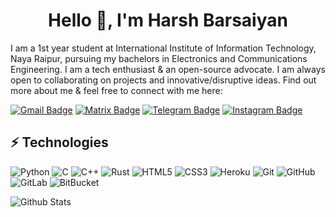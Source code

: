 <h1 align="center">Hello 👋, I'm Harsh Barsaiyan</h1>

I am a 1st year student at International Institute of Information Technology, Naya Raipur, pursuing my bachelors in Electronics and Communications Engineering. I am a tech enthusiast & an open-source advocate. I am always open to collaborating on projects and innovative/disruptive ideas. Find out more about me & feel free to connect with me here:

[![Gmail Badge](https://img.shields.io/badge/-hbarsaiyan@gmail.com-c14438?style=flat-square&logo=Gmail&logoColor=white&link=mailto:hbarsaiyan@gmail.com)](mailto:hbarsaiyan@gmail.com)
[![Matrix Badge](https://img.shields.io/badge/-syntheticpolymer@envs.net-teal?style=flat-square&logo=Element&logoColor=white&link=https://matrix.to/#/@syntheticpolymer:envs.net)](https://matrix.to/#/@syntheticpolymer:envs.net)
[![Telegram Badge](https://img.shields.io/badge/-synthetic__polymer-blue?style=flat-square&logo=Telegram&logoColor=white&link=https://tx.me/synthetic_polymer)](https://tx.me/synthetic_polymer)
[![Instagram Badge](https://img.shields.io/badge/-hbarsaiyan-purple?style=flat-square&logo=instagram&logoColor=white&link=https://instagram.com/hbarsaiyan/)](https://instagram.com/hbarsaiyan)

## ⚡ Technologies

![Python](https://img.shields.io/badge/-Python-232F3E?style=flat-square&logo=Python)
![C](https://img.shields.io/badge/-C-00599C?style=flat-square&logo=c)
![C++](https://img.shields.io/badge/-C++-00599C?style=flat-square&logo=c%2B%2B)
![Rust](https://img.shields.io/badge/-Rust-C51A4A?style=flat-square&logo=Rust)
![HTML5](https://img.shields.io/badge/-HTML5-E34F26?style=flat-square&logo=html5&logoColor=white)
![CSS3](https://img.shields.io/badge/-CSS3-1572B6?style=flat-square&logo=css3)
![Heroku](https://img.shields.io/badge/-Heroku-430098?style=flat-square&logo=heroku)
![Git](https://img.shields.io/badge/-Git-black?style=flat-square&logo=git)
![GitHub](https://img.shields.io/badge/-GitHub-181717?style=flat-square&logo=github)
![GitLab](https://img.shields.io/badge/-GitLab-FCA121?style=flat-square&logo=gitlab)
![BitBucket](https://img.shields.io/badge/-BitBucket-darkblue?style=flat-square&logo=bitbucket)

![Github Stats](https://github-readme-stats.vercel.app/api?username=hbarsaiyan&count_private=true&show_icons=true&include_all_commits=true)

<!--
**hbarsaiyan/hbarsaiyan** is a ✨ _special_ ✨ repository because its `README.md` (this file) appears on your GitHub profile.

Here are some ideas to get you started:

- 🔭 I’m currently working on ...
- 🌱 I’m currently learning ...
- 👯 I’m looking to collaborate on ...
- 🤔 I’m looking for help with ...
- 💬 Ask me about ...
- 📫 How to reach me: ...
- 😄 Pronouns: ...
- ⚡ Fun fact: ...
-->
